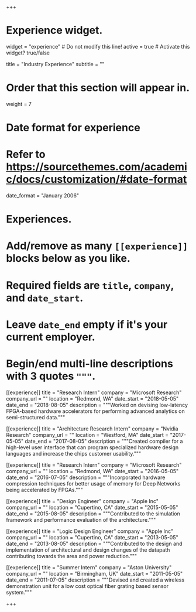 +++
# Experience widget.
widget = "experience"  # Do not modify this line!
active = true  # Activate this widget? true/false

title = "Industry Experience"
subtitle = ""

# Order that this section will appear in.
weight = 7

# Date format for experience
#   Refer to https://sourcethemes.com/academic/docs/customization/#date-format
date_format = "January 2006"

# Experiences.
#   Add/remove as many `[[experience]]` blocks below as you like.
#   Required fields are `title`, `company`, and `date_start`.
#   Leave `date_end` empty if it's your current employer.
#   Begin/end multi-line descriptions with 3 quotes `"""`.
[[experience]]
  title = "Research Intern"
  company = "Microsoft Research"
  company_url = ""
  location = "Redmond, WA"
  date_start = "2018-05-05"
  date_end = "2018-08-05"
  description = """Worked on devising low-latency FPGA-based hardware accelerators for performing advanced analytics on semi-structured data."""

[[experience]]
  title = "Architecture Research Intern"
  company = "Nvidia Research"
  company_url = ""
  location = "Westford, MA"
  date_start = "2017-05-05"
  date_end = "2017-08-05"
  description = """Created compiler for a high-level user interface that can program specialized hardware design languages and increase the chips customer usability."""
  
[[experience]]
  title = "Research Intern"
  company = "Microsoft Research"
  company_url = ""
  location = "Redmond, WA"
  date_start = "2016-05-05"
  date_end = "2016-07-05"
  description = """Incorporated hardware compression techniques for better usage of memory for Deep Networks being accelerated by FPGAs."""
  
[[experience]]
  title = "Design Engineer"
  company = "Apple Inc"
  company_url = ""
  location = "Cupertino, CA"
  date_start = "2015-05-05"
  date_end = "2015-08-05"
  description = """Contributed to the simulation framework and performance evaluation of the architecture."""
  
[[experience]]
  title = "Logic Design Engineer"
  company = "Apple Inc"
  company_url = ""
  location = "Cupertino, CA"
  date_start = "2013-05-05"
  date_end = "2013-08-05"
  description = """Contributed to the design and implementation of architectural and design changes of the datapath contributing towards the area and power reduction."""
  
 [[experience]]
  title = "Summer Intern"
  company = "Aston University"
  company_url = ""
  location = "Birmingham, UK"
  date_start = "2011-05-05"
  date_end = "2011-07-05"
  description = """Devised and created a wireless demonstration unit for a low cost optical fiber grating based sensor system."""

+++
